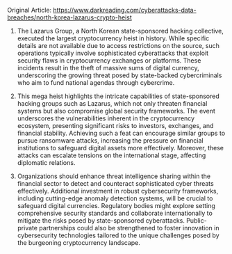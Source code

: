 Original Article: https://www.darkreading.com/cyberattacks-data-breaches/north-korea-lazarus-crypto-heist

1) The Lazarus Group, a North Korean state-sponsored hacking collective, executed the largest cryptocurrency heist in history. While specific details are not available due to access restrictions on the source, such operations typically involve sophisticated cyberattacks that exploit security flaws in cryptocurrency exchanges or platforms. These incidents result in the theft of massive sums of digital currency, underscoring the growing threat posed by state-backed cybercriminals who aim to fund national agendas through cybercrime.

2) This mega heist highlights the intricate capabilities of state-sponsored hacking groups such as Lazarus, which not only threaten financial systems but also compromise global security frameworks. The event underscores the vulnerabilities inherent in the cryptocurrency ecosystem, presenting significant risks to investors, exchanges, and financial stability. Achieving such a feat can encourage similar groups to pursue ransomware attacks, increasing the pressure on financial institutions to safeguard digital assets more effectively. Moreover, these attacks can escalate tensions on the international stage, affecting diplomatic relations.

3) Organizations should enhance threat intelligence sharing within the financial sector to detect and counteract sophisticated cyber threats effectively. Additional investment in robust cybersecurity frameworks, including cutting-edge anomaly detection systems, will be crucial to safeguard digital currencies. Regulatory bodies might explore setting comprehensive security standards and collaborate internationally to mitigate the risks posed by state-sponsored cyberattacks. Public-private partnerships could also be strengthened to foster innovation in cybersecurity technologies tailored to the unique challenges posed by the burgeoning cryptocurrency landscape.